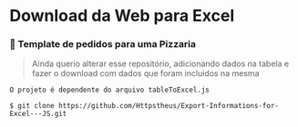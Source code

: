 # Download da Web para Excel

### :pizza: Template de pedidos para uma Pizzaria

> Ainda querio alterar esse repositório, adicionando dados na tabela e fazer o download com dados que foram incluidos na mesma

```
O projeto é dependente do arquivo tableToExcel.js
```

```
$ git clone https://github.com/Httpstheus/Export-Informations-for-Excel---JS.git
```

